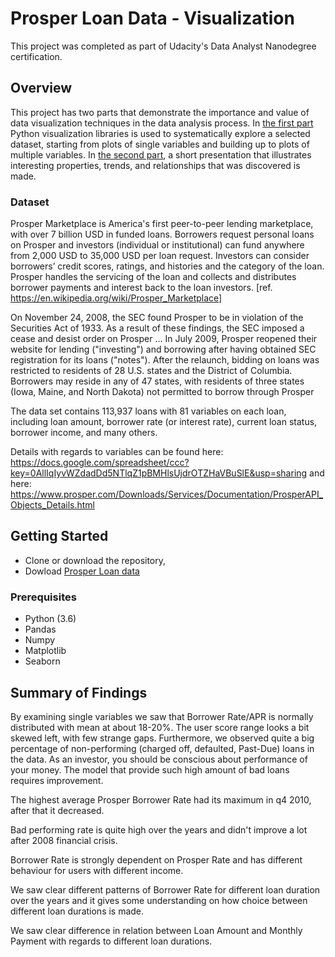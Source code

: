 # Prosper Loan Data - Visualization
This project was completed as part of Udacity's Data Analyst Nanodegree certification.

## Overview
This project has two parts that demonstrate the importance and value of data visualization techniques in the data analysis process. In [the first part](https://github.com/ekaraseva/4-Prosper-Loan-Visualization/blob/master/exploration_EKaraseva.ipynb)  Python visualization libraries is used to systematically explore a selected dataset, starting from plots of single variables and building up to plots of multiple variables. In [the second part](https://github.com/ekaraseva/4-Prosper-Loan-Visualization/blob/master/slide_deck_EKaraseva.ipynb), a short presentation that illustrates interesting properties, trends, and relationships that was discovered is made. 

### Dataset
Prosper Marketplace is America's first peer-to-peer lending marketplace, with over 7 billion USD in funded loans. Borrowers request personal loans on Prosper and investors (individual or institutional) can fund anywhere from 2,000 USD to 35,000 USD per loan request. Investors can consider borrowers’ credit scores, ratings, and histories and the category of the loan. Prosper handles the servicing of the loan and collects and distributes borrower payments and interest back to the loan investors. [ref. https://en.wikipedia.org/wiki/Prosper_Marketplace]

On November 24, 2008, the SEC found Prosper to be in violation of the Securities Act of 1933. As a result of these findings, the SEC imposed a cease and desist order on Prosper ... In July 2009, Prosper reopened their website for lending ("investing") and borrowing after having obtained SEC registration for its loans ("notes"). After the relaunch, bidding on loans was restricted to residents of 28 U.S. states and the District of Columbia. Borrowers may reside in any of 47 states, with residents of three states (Iowa, Maine, and North Dakota) not permitted to borrow through Prosper

The data set contains 113,937 loans with 81 variables on each loan, including loan amount, borrower rate (or interest rate), current loan status, borrower income, and many others.

Details with regards to variables can be found here: https://docs.google.com/spreadsheet/ccc?key=0AllIqIyvWZdadDd5NTlqZ1pBMHlsUjdrOTZHaVBuSlE&usp=sharing and here: https://www.prosper.com/Downloads/Services/Documentation/ProsperAPI_Objects_Details.html

## Getting Started
- Clone or download the repository,
- Dowload [Prosper Loan data](https://s3.amazonaws.com/udacity-hosted-downloads/ud651/prosperLoanData.csv)


### Prerequisites
- Python (3.6)
- Pandas
- Numpy
- Matplotlib
- Seaborn

## Summary of Findings

By examining single variables we saw that Borrower Rate/APR is normally distributed with mean at about 18-20%. The user score range looks a bit skewed left, with few strange gaps. Furthermore, we observed quite a big percentage of non-performing (charged off, defaulted, Past-Due) loans in the data. As an investor, you should be conscious about performance of your money. The model that provide such high amount of bad loans requires improvement.

The highest average Prosper Borrower Rate had its maximum in q4 2010, after that it decreased. 

Bad performing rate is quite high over the years and didn't improve a lot after 2008 financial crisis.

Borrower Rate is strongly dependent on Prosper Rate and has different behaviour for users with different income. 

We saw clear different patterns of Borrower Rate for different loan duration over the years and it gives some understanding on how choice between different loan durations is made.

We saw clear difference in relation between Loan Amount and Monthly Payment with regards to different loan durations. 
